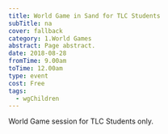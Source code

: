 ```yaml
---
title: World Game in Sand for TLC Students
subTitle: na
cover: fallback
category: 1.World Games
abstract: Page abstract.
date: 2018-08-28
fromTime: 9.00am
toTime: 12.00am
type: event
cost: Free
tags:
  - wgChildren
---
```


World Game session for TLC Students only.


